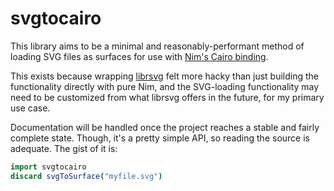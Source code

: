 # svgtocairo

This library aims to be a minimal and reasonably-performant method of loading
SVG files as surfaces for use with [Nim's Cairo binding](https://github.com/nim-lang/cairo).

This exists because wrapping [librsvg](https://github.com/GNOME/librsvg/) felt more
hacky than just building the functionality directly with pure Nim, and the SVG-loading
functionality may need to be customized from what librsvg offers in the future, for
my primary use case.

Documentation will be handled once the project reaches a stable and fairly complete
state. Though, it's a pretty simple API, so reading the source is adequate. The gist
of it is:

``` nim
import svgtocairo
discard svgToSurface("myfile.svg")
```
